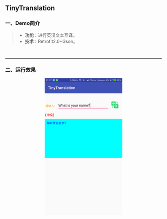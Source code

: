 ## TinyTranslation

### 一、Demo简介

> * **功能**：进行英汉文本互译。
> * **技术**：Retrofit2.0+Gson。

<br/>

***

### 二、运行效果

<div align=center><img src="https://github.com/Yuziquan/Best_Practices_In_Android/blob/master/Typical%20Demos/TinyTranslation/Screenshots/1.png" width=250 height=440 />
